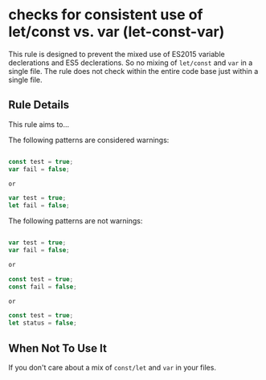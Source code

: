 # checks for consistent use of let/const vs. var (let-const-var)

This rule is designed to prevent the mixed use of ES2015 variable declerations and 
ES5 declerations. So no mixing of `let/const` and `var` in a single file. The rule 
does not check within the entire code base just within a single file.


## Rule Details

This rule aims to...

The following patterns are considered warnings:

```js

const test = true;
var fail = false;

or

var test = true;
let fail = false;

```

The following patterns are not warnings:

```js

var test = true;
var fail = false;

or

const test = true;
const fail = false;

or

const test = true;
let status = false;

```

## When Not To Use It

If you don't care about a mix of `const/let` and `var` in your files.
